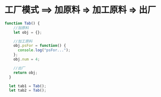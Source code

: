 # 工厂模式 ==> 加原料 => 加工原料 => 出厂

```js
function Tab() {
    //加原料
    let obj = {};

    //加工原料
    obj.psFor = function() {
      console.log("psFor...");
    };
    obj.num = 4;

    //出厂
    return obj;
  }

  let tab1 = Tab();
  let tab2 = Tab();
```
